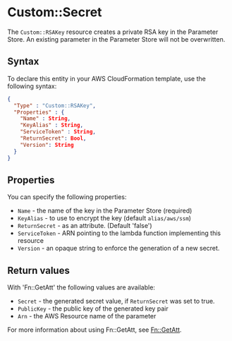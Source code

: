 # Custom::Secret
The `Custom::RSAKey` resource creates a private RSA key in the Parameter Store.
An existing parameter in the Parameter Store will not be overwritten.

## Syntax
To declare this entity in your AWS CloudFormation template, use the following syntax:

```json
{
  "Type" : "Custom::RSAKey",
  "Properties" : {
    "Name" : String,
    "KeyAlias" : String,
    "ServiceToken" : String,
    "ReturnSecret": Bool,
    "Version": String
  }
}
```

## Properties
You can specify the following properties:

- `Name`  - the name of the key in the Parameter Store (required)
- `KeyAlias`  - to use to encrypt the key (default `alias/aws/ssm`)
- `ReturnSecret`  - as an attribute. (Default 'false')
- `ServiceToken`  - ARN pointing to the lambda function implementing this resource 
- `Version`  - an opaque string to enforce the generation of a new secret.

## Return values
With 'Fn::GetAtt' the following values are available:

- `Secret` - the generated secret value, if `ReturnSecret` was set to true.
- `PublicKey` - the public key of the generated key pair
- `Arn` - the AWS Resource name of the parameter

For more information about using Fn::GetAtt, see [Fn::GetAtt](http://docs.aws.amazon.com/AWSCloudFormation/latest/UserGuide/intrinsic-function-reference-getatt.html).
